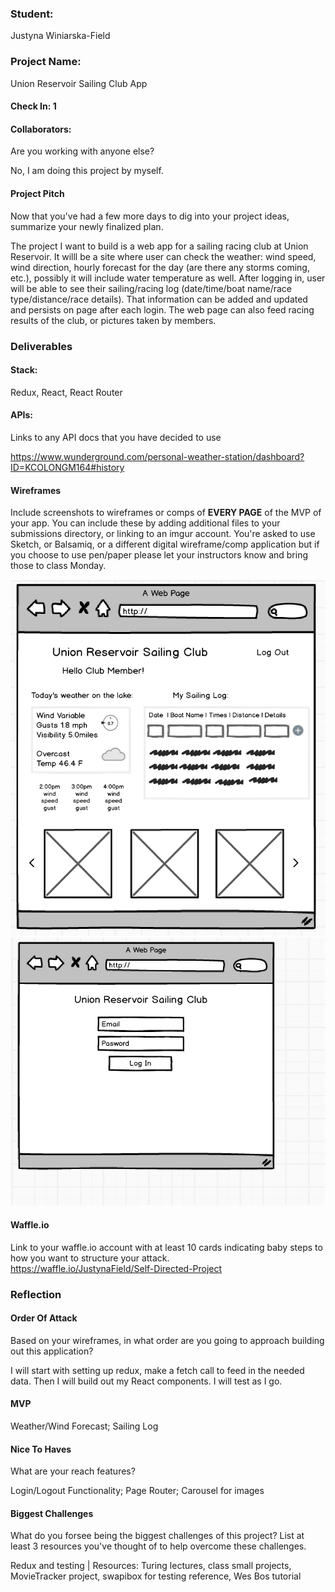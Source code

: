 ### Student:

Justyna Winiarska-Field

### Project Name:  

Union Reservoir Sailing Club App

#### Check In: 1  

#### Collaborators:  
Are you working with anyone else?

No, I am doing this project by myself.

#### Project Pitch  
Now that you've had a few more days to dig into your project ideas, summarize your newly finalized plan.

The project I want to build is a web app for a sailing racing club at Union Reservoir. It willl be a site where user can check the weather: wind speed, wind direction, hourly forecast for the day (are there any storms coming, etc.), possibly it will include water temperature as well. After logging in, user will be able to see their sailing/racing log (date/time/boat name/race type/distance/race details). That information can be added and updated and persists on page after each login. The web page can also feed racing results of the club, or pictures taken by members.

### Deliverables  

#### Stack:
Redux, React, React Router

#### APIs:  
Links to any API docs that you have decided to use

https://www.wunderground.com/personal-weather-station/dashboard?ID=KCOLONGM164#history

#### Wireframes  
Include screenshots to wireframes or comps of **EVERY PAGE** of the MVP of your app. You can include these by adding additional files to your submissions directory, or linking to an imgur account. You're asked to use Sketch, or Balsamiq, or a different digital wireframe/comp application but if you choose to use pen/paper please let your instructors know and bring those to class Monday. 

![wireframe 1](wireframe1.png)
![wireframe 2](wireframe2.png)

#### Waffle.io
Link to your waffle.io account with at least 10 cards indicating baby steps to how you want to structure your attack.  
https://waffle.io/JustynaField/Self-Directed-Project

### Reflection  

#### Order Of Attack  
Based on your wireframes, in what order are you going to approach building out this application?

I will start with setting up redux, make a fetch call to feed in the needed data. Then I will build out my React components. I will test as I go.

#### MVP
Weather/Wind Forecast; Sailing Log

#### Nice To Haves   
What are your reach features?

Login/Logout Functionality; Page Router; Carousel for images

#### Biggest Challenges  
What do you forsee being the biggest challenges of this project? List at least 3 resources you've thought of to help overcome these challenges.

Redux and testing | Resources: Turing lectures, class small projects, MovieTracker project, swapibox for testing reference, Wes Bos tutorial
